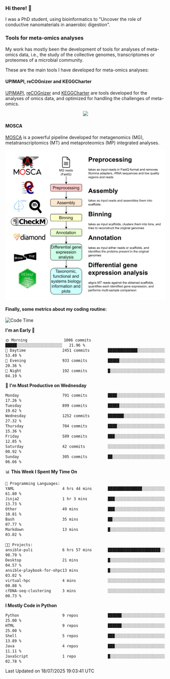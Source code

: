 ### Hi there! 👋

I was a PhD student, using bioinformatics to "Uncover the role of conductive nanomaterials in anaerobic digestion".

### Tools for meta-omics analyses

My work has mostly been the development of tools for analyses of meta-omics data, i.e., the study of the collective genomes, transcriptomes or proteomes of a microbial community.

These are the main tools I have developed for meta-omics analyses:

#### UPIMAPI, reCOGnizer and KEGGCharter

[UPIMAPI](https://github.com/iquasere/UPIMAPI), [reCOGnizer](https://github.com/iquasere/reCOGnizer) and [KEGGCharter](https://github.com/iquasere/KEGGCharter) are tools developed for the analyses of omics data, and optimized for handling the challenges of meta-omics.

<p align="center">
    <img src="assets/annotation_paper.png">
</p>

#### MOSCA

[MOSCA](https://github.com/iquasere/MOSCA) is a powerful pipeline developed for metagenomics (MG), metatranscriptomics (MT) and metaproteomics (MP) integrated analyses.

<p align="center">
    <img src="assets/mosca_workflow.png" align="center" width="700">
</p>


#### Finally, some metrics about my coding routine:

<!--START_SECTION:waka-->
![Code Time](http://img.shields.io/badge/Code%20Time-982%20hrs%2053%20mins-blue)

**I'm an Early 🐤** 

```text
🌞 Morning                1006 commits        █████░░░░░░░░░░░░░░░░░░░░   21.96 % 
🌆 Daytime                2451 commits        █████████████░░░░░░░░░░░░   53.49 % 
🌃 Evening                933 commits         █████░░░░░░░░░░░░░░░░░░░░   20.36 % 
🌙 Night                  192 commits         █░░░░░░░░░░░░░░░░░░░░░░░░   04.19 % 
```
📅 **I'm Most Productive on Wednesday** 

```text
Monday                   791 commits         ████░░░░░░░░░░░░░░░░░░░░░   17.26 % 
Tuesday                  899 commits         █████░░░░░░░░░░░░░░░░░░░░   19.62 % 
Wednesday                1252 commits        ███████░░░░░░░░░░░░░░░░░░   27.32 % 
Thursday                 704 commits         ████░░░░░░░░░░░░░░░░░░░░░   15.36 % 
Friday                   589 commits         ███░░░░░░░░░░░░░░░░░░░░░░   12.85 % 
Saturday                 42 commits          ░░░░░░░░░░░░░░░░░░░░░░░░░   00.92 % 
Sunday                   305 commits         ██░░░░░░░░░░░░░░░░░░░░░░░   06.66 % 
```


📊 **This Week I Spent My Time On** 

```text
💬 Programming Languages: 
YAML                     4 hrs 44 mins       ███████████████░░░░░░░░░░   61.80 % 
Jinja2                   1 hr 3 mins         ███░░░░░░░░░░░░░░░░░░░░░░   13.73 % 
Other                    49 mins             ███░░░░░░░░░░░░░░░░░░░░░░   10.81 % 
Bash                     35 mins             ██░░░░░░░░░░░░░░░░░░░░░░░   07.77 % 
Markdown                 13 mins             █░░░░░░░░░░░░░░░░░░░░░░░░   03.02 % 

🐱‍💻 Projects: 
ansible-puli             6 hrs 57 mins       ███████████████████████░░   90.79 % 
Desktop                  21 mins             █░░░░░░░░░░░░░░░░░░░░░░░░   04.57 % 
ansible-playbook-for-ohpc13 mins             █░░░░░░░░░░░░░░░░░░░░░░░░   03.02 % 
virtual-hpc              4 mins              ░░░░░░░░░░░░░░░░░░░░░░░░░   00.88 % 
cfDNA-seq-clustering     3 mins              ░░░░░░░░░░░░░░░░░░░░░░░░░   00.73 % 
```

**I Mostly Code in Python** 

```text
Python                   9 repos             ██████░░░░░░░░░░░░░░░░░░░   25.00 % 
HTML                     9 repos             ██████░░░░░░░░░░░░░░░░░░░   25.00 % 
Shell                    5 repos             ███░░░░░░░░░░░░░░░░░░░░░░   13.89 % 
Java                     4 repos             ███░░░░░░░░░░░░░░░░░░░░░░   11.11 % 
JavaScript               1 repo              █░░░░░░░░░░░░░░░░░░░░░░░░   02.78 % 
```




 Last Updated on 18/07/2025 19:03:41 UTC
<!--END_SECTION:waka-->
